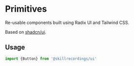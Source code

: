 # Primitives

Re-usable components built using Radix UI and Tailwind CSS.

Based on [shadcn/ui](https://ui.shadcn.com/).

## Usage

```ts
import {Button} from '@skillrecordings/ui'
```
